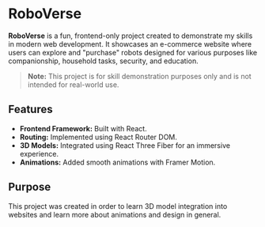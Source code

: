 # RoboVerse

**RoboVerse** is a fun, frontend-only project created to demonstrate my skills in modern web development. It showcases an e-commerce website where users can explore and "purchase" robots designed for various purposes like companionship, household tasks, security, and education.

> **Note:** This project is for skill demonstration purposes only and is not intended for real-world use.

## Features
- **Frontend Framework:** Built with React.
- **Routing:** Implemented using React Router DOM.
- **3D Models:** Integrated using React Three Fiber for an immersive experience.
- **Animations:** Added smooth animations with Framer Motion.

## Purpose
This project was created in order to learn 3D model integration into websites and learn more about animations and design in general.
